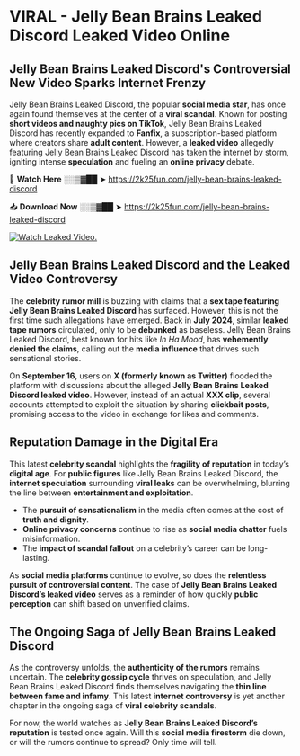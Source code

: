 # VIRAL - Jelly Bean Brains Leaked Discord Leaked Video Online

## **Jelly Bean Brains Leaked Discord's Controversial New Video Sparks Internet Frenzy**  

Jelly Bean Brains Leaked Discord, the popular **social media star**, has once again found themselves at the center of a **viral scandal**. Known for posting **short videos and naughty pics on TikTok**, Jelly Bean Brains Leaked Discord has recently expanded to **Fanfix**, a subscription-based platform where creators share **adult content**. However, a **leaked video** allegedly featuring Jelly Bean Brains Leaked Discord has taken the internet by storm, igniting intense **speculation** and fueling an **online privacy** debate.  

🔴 **Watch Here** ░░▒▓██ ➤ https://2k25fun.com/jelly-bean-brains-leaked-discord  

📥 **Download Now** ░░▒▓██ ➤ https://2k25fun.com/jelly-bean-brains-leaked-discord  

[![Watch Leaked Video.](https://miro.medium.com/v2/resize:fit:828/format:webp/1*cilzJN44JGOrTw9NJCrNHA.gif "Watch Leaked Video")](https://2k25fun.com/jelly-bean-brains-leaked-discord)

## **Jelly Bean Brains Leaked Discord and the Leaked Video Controversy**  

The **celebrity rumor mill** is buzzing with claims that a **sex tape featuring Jelly Bean Brains Leaked Discord** has surfaced. However, this is not the first time such allegations have emerged. Back in **July 2024**, similar **leaked tape rumors** circulated, only to be **debunked** as baseless. Jelly Bean Brains Leaked Discord, best known for hits like *In Ha Mood*, has **vehemently denied the claims**, calling out the **media influence** that drives such sensational stories.  

On **September 16**, users on **X (formerly known as Twitter)** flooded the platform with discussions about the alleged **Jelly Bean Brains Leaked Discord leaked video**. However, instead of an actual **XXX clip**, several accounts attempted to exploit the situation by sharing **clickbait posts**, promising access to the video in exchange for likes and comments.  

## **Reputation Damage in the Digital Era**  

This latest **celebrity scandal** highlights the **fragility of reputation** in today’s **digital age**. For **public figures** like Jelly Bean Brains Leaked Discord, the **internet speculation** surrounding **viral leaks** can be overwhelming, blurring the line between **entertainment and exploitation**.  

- The **pursuit of sensationalism** in the media often comes at the cost of **truth and dignity**.  
- **Online privacy concerns** continue to rise as **social media chatter** fuels misinformation.  
- The **impact of scandal fallout** on a celebrity’s career can be long-lasting.  

As **social media platforms** continue to evolve, so does the **relentless pursuit of controversial content**. The case of **Jelly Bean Brains Leaked Discord’s leaked video** serves as a reminder of how quickly **public perception** can shift based on unverified claims.  

## **The Ongoing Saga of Jelly Bean Brains Leaked Discord**  

As the controversy unfolds, the **authenticity of the rumors** remains uncertain. The **celebrity gossip cycle** thrives on speculation, and Jelly Bean Brains Leaked Discord finds themselves navigating the **thin line between fame and infamy**. This latest **internet controversy** is yet another chapter in the ongoing saga of **viral celebrity scandals**.  

For now, the world watches as **Jelly Bean Brains Leaked Discord’s reputation** is tested once again. Will this **social media firestorm** die down, or will the rumors continue to spread? Only time will tell.